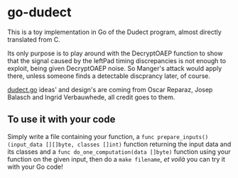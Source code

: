 # go-dudect

This is a toy implementation in Go of the Dudect program, almost directly translated from C.

Its only purpose is to play around with the DecryptOAEP function to show that the signal caused by the leftPad timing discrepancies is not enough to exploit, being given DecryptOAEP noise. So Manger's attack would apply there, unless someone finds a detectable discprancy later, of course.

[dudect.go](dudect.go) ideas' and design's are coming from Oscar Reparaz, Josep Balasch and Ingrid Verbauwhede, all credit goes to them.

## To use it with your code

Simply write a file containing your function, a `func prepare_inputs() (input_data [][]byte, classes []int)` function returning the input data and its classes and a `func do_one_computation(data []byte)` function using your function on the given input, then do a `make filename`, _et voilà_ you can try it with your Go code!
